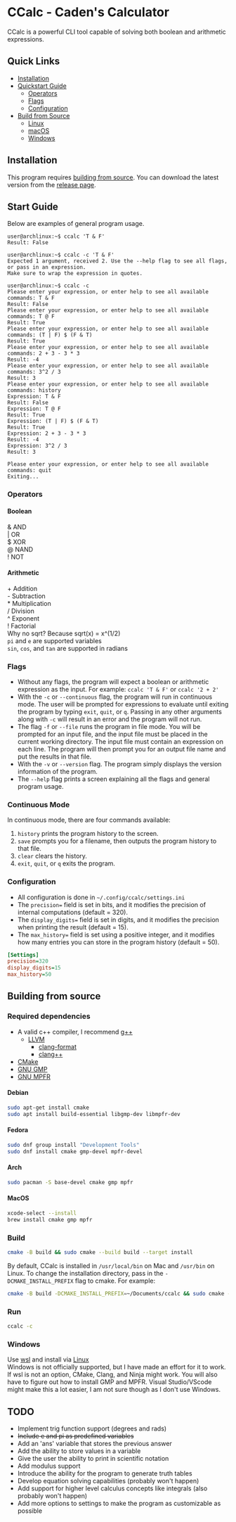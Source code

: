 # CCalc - Caden's Calculator

CCalc is a powerful CLI tool capable of solving both boolean and arithmetic expressions.

## Quick Links   

- [Installation](#installation)
- [Quickstart Guide](#start-guide)
  * [Operators](#operators)
  * [Flags](#flags)
  * [Configuration](#configuration)
- [Build from Source](#building-from-source)
  * [Linux](#debian)
  * [macOS](#macos)
  * [Windows](#windows)

## Installation   

This program requires [building from source](#building-from-source). You can download the latest version from the [release page](https://github.com/lecluyse2000/CCalc/releases).    

## Start Guide   

Below are examples of general program usage.

```console
user@archlinux:~$ ccalc 'T & F'
Result: False

user@archlinux:~$ ccalc -c 'T & F'
Expected 1 argument, received 2. Use the --help flag to see all flags, or pass in an expression.
Make sure to wrap the expression in quotes.

user@archlinux:~$ ccalc -c
Please enter your expression, or enter help to see all available commands: T & F
Result: False
Please enter your expression, or enter help to see all available commands: T @ F
Result: True
Please enter your expression, or enter help to see all available commands: (T | F) $ (F & T)
Result: True
Please enter your expression, or enter help to see all available commands: 2 + 3 - 3 * 3
Result: -4
Please enter your expression, or enter help to see all available commands: 3^2 / 3
Result: 3
Please enter your expression, or enter help to see all available commands: history
Expression: T & F
Result: False
Expression: T @ F
Result: True
Expression: (T | F) $ (F & T)
Result: True
Expression: 2 + 3 - 3 * 3
Result: -4
Expression: 3^2 / 3
Result: 3

Please enter your expression, or enter help to see all available commands: quit
Exiting...
```

### Operators

#### Boolean

&   AND   
|   OR   
$   XOR   
@   NAND   
!   NOT   

#### Arithmetic

\+   Addition   
\-   Subtraction   
\*   Multiplication   
/   Division   
^   Exponent   
!   Factorial   
Why no sqrt? Because sqrt(x) = x^(1/2)   
`pi` and `e` are supported variables   
`sin`, `cos`, and `tan` are supported in radians   

### Flags

- Without any flags, the program will expect a boolean or arithmetic expression as the input. For example: `ccalc 'T & F'` or `ccalc '2 + 2'`
- With the `-c` or `--continuous` flag, the program will run in continuous mode. The user will be prompted for expressions to evaluate until exiting the program by typing `exit`, `quit`, or `q`. Passing in any other arguments along with `-c` will result in an error and the program will not run.
- The flag `-f` or `--file` runs the program in file mode. You will be prompted for an input file, and the input file must be placed in the current working directory. The input file must contain an expression on each line. The program will then prompt you for an output file name and put the results in that file.
- With the `-v` or `--version` flag. The program simply displays the version information of the program.    
- The `--help` flag prints a screen explaining all the flags and general program usage.

### Continuous Mode

In continuous mode, there are four commands available:

1. `history` prints the program history to the screen.
2. `save` prompts you for a filename, then outputs the program history to that file.
3. `clear` clears the history.
4. `exit`, `quit`, or `q` exits the program.

### Configuration

- All configuration is done in `~/.config/ccalc/settings.ini`
- The `precision=` field is set in bits, and it modifies the precision of internal computations (default = 320).
- The `display_digits=` field is set in digits, and it modifies the precision when printing the result (default = 15).
- The `max_history=` field is set using a positive integer, and it modifies how many entries you can store in the program history (default = 50).

```ini
[Settings]
precision=320
display_digits=15
max_history=50
```

## Building from source

### Required dependencies

- A valid c++ compiler, I recommend [g++](https://gcc.gnu.org/)   
  - [LLVM](https://www.llvm.org/)
    * [clang-format](https://clang.llvm.org/docs/ClangFormat.html)
    * [clang++](https://clang.llvm.org/)
- [CMake](https://cmake.org/)
- [GNU GMP](https://gmplib.org/)
- [GNU MPFR](https://www.mpfr.org/)

#### Debian

```bash
sudo apt-get install cmake
sudo apt install build-essential libgmp-dev libmpfr-dev
```

#### Fedora 

```bash
sudo dnf group install "Development Tools"
sudo dnf install cmake gmp-devel mpfr-devel 
```

#### Arch

```bash
sudo pacman -S base-devel cmake gmp mpfr
```

#### MacOS

```bash
xcode-select --install
brew install cmake gmp mpfr
```

### Build    

```bash
cmake -B build && sudo cmake --build build --target install
```

By default, CCalc is installed in `/usr/local/bin` on Mac and `/usr/bin` on Linux. To change the installation directory, pass in the `-DCMAKE_INSTALL_PREFIX` flag to cmake. For example:

```bash
cmake -B build -DCMAKE_INSTALL_PREFIX=~/Documents/ccalc && sudo cmake --build build --target install
```

### Run    

```bash
ccalc -c
```

### Windows

Use [wsl](https://learn.microsoft.com/en-us/windows/wsl/install) and install via [Linux](#Debian)    
Windows is not officially supported, but I have made an effort for it to work. If wsl is not an option, CMake, Clang, and Ninja might work.
You will also have to figure out how to install GMP and MPFR. Visual Studio/VScode might make this a lot easier, I am not sure though as I don't use Windows.

## TODO

* Implement trig function support (degrees and rads)
* ~~Include e and pi as predefined variables~~
* Add an 'ans' variable that stores the previous answer
* Add the ability to store values in a variable
* Give the user the ability to print in scientific notation
* Add modulus support
* Introduce the ability for the program to generate truth tables
* Develop equation solving capabilities (probably won't happen)
* Add support for higher level calculus concepts like integrals (also probably won't happen)
* Add more options to settings to make the program as customizable as possible
